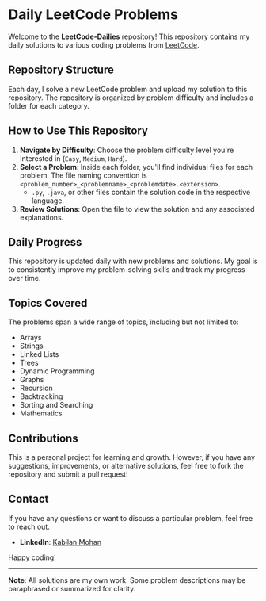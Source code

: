 # Daily LeetCode Problems

Welcome to the **LeetCode-Dailies** repository! This repository contains my daily solutions to various coding problems from [LeetCode](https://leetcode.com/).

## Repository Structure

Each day, I solve a new LeetCode problem and upload my solution to this repository. The repository is organized by problem difficulty and includes a folder for each category.


## How to Use This Repository

1. **Navigate by Difficulty**: Choose the problem difficulty level you're interested in (`Easy`, `Medium`, `Hard`).
2. **Select a Problem**: Inside each folder, you'll find individual files for each problem. The file naming convention is `<problem_number>_<problemname>_<problemdate>.<extension>`.
   - `.py`, `.java`, or other files contain the solution code in the respective language.
3. **Review Solutions**: Open the file to view the solution and any associated explanations.

## Daily Progress

This repository is updated daily with new problems and solutions. My goal is to consistently improve my problem-solving skills and track my progress over time.

## Topics Covered

The problems span a wide range of topics, including but not limited to:
- Arrays
- Strings
- Linked Lists
- Trees
- Dynamic Programming
- Graphs
- Recursion
- Backtracking
- Sorting and Searching
- Mathematics

## Contributions

This is a personal project for learning and growth. However, if you have any suggestions, improvements, or alternative solutions, feel free to fork the repository and submit a pull request!

## Contact

If you have any questions or want to discuss a particular problem, feel free to reach out.

- **LinkedIn**: [Kabilan Mohan](https://www.linkedin.com/in/kabilan-mohan-a7375025a/)

Happy coding!

---

**Note**: All solutions are my own work. Some problem descriptions may be paraphrased or summarized for clarity.

